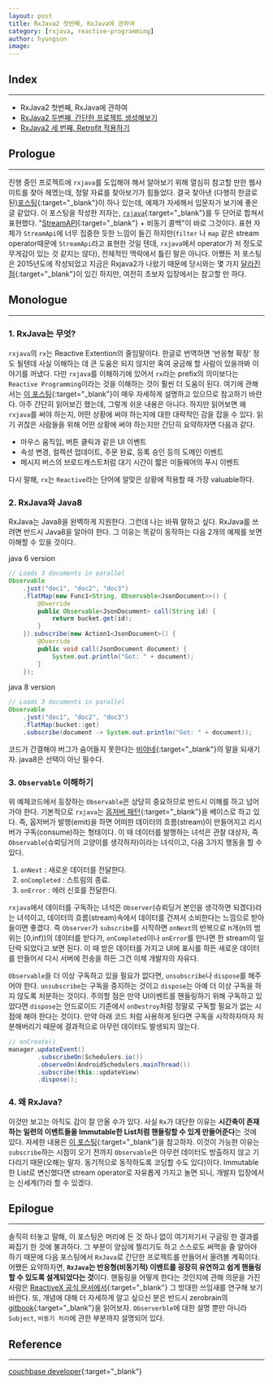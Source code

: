 ```yaml
---
layout: post
title: RxJava2 첫번째, RxJava에 관하여
category: [rxjava, reactive-programming]
author: hyungsun
image:
---
```



## Index
---
- RxJava2 첫번째, RxJava에 관하여
- [RxJava2 두번째, 간단한 프로젝트 생성해보기]({{site.url}}/RxJava2_2)
- [RxJava2 세 번째, Retrofit 적용하기]({{site.url}}/RxJava2_3)

## Prologue
---
진행 중인 프로젝트에 `rxjava`를 도입해야 해서 알아보기 위해 열심히 참고할 만한 웹사이트를 찾아 헤멨는데, 정말 자료를 찾아보기가 힘들었다. 결국 찾아낸 (다행히 한글로 된)[포스팅](http://pluu.github.io/blog/rx/2015/04/29/rxjava/){:target="_blank"}이 하나 있는데, 예제가 자세해서 입문자가 보기에 좋은 글 같았다. 
이 포스팅을 작성한 저자는, [`rxjava`](https://github.com/ReactiveX/RxJava){:target="_blank"}를 두 단어로 합쳐서 표현했다. "[StreamAPI](https://docs.oracle.com/javase/8/docs/api/java/util/stream/package-summary.html){:target="_blank"} + 비동기 콜백"이 바로 그것이다. 표현 자체가 `StreamApi`에 너무 집중한 듯한 느낌이 들긴 하지만(`filter` 나 `map` 같은 stream operator때문에 `StreamApi`라고 표현한 것일 텐데, `rxjava`에서 operator가 저 정도로 무게감이 있는 것 같지는 않다), 전체적인 맥락에서 틀린 말은 아니다. 어쨌든 저 포스팅은 2015년도에 작성되었고 지금은 Rxjava2가 나왔기 때문에 당시와는 몇 가지 [달라진 점](https://github.com/ReactiveX/RxJava/wiki/What's-different-in-2.0){:target="_blank"}이 있긴 하지만, 여전히 초보자 입장에서는 참고할 만 하다.

## Monologue
---
### 1. RxJava는 무엇?
`rxjava`의 `rx`는 Reactive Extention의 줄임말이다. 한글로 번역하면 '반응형 확장' 정도 될텐데 사실 이해하는 데 큰 도움은 되지 않지만 혹여 궁금해 할 사람이 있을까봐 이야기를 꺼냈다. 다만 `rxjava`를 이해하기에 있어서 `rx`라는 prefix의 의미보다는 `Reactive Programming`이라는 것을 이해하는 것이 훨씬 더 도움이 된다. 여기에 관해서는 [이 포스팅](https://gist.github.com/staltz/868e7e9bc2a7b8c1f754){:target="_blank"}이 매우 자세하게 설명하고 있으므로 참고하기 바란다. 아주 간단히 읽어보긴 했는데, 그렇게 쉬운 내용은 아니다. 하지만 읽어보면 왜 `rxjava`를 써야 하는지, 어떤 상황에 써야 하는지에 대한 대략적인 감을 잡을 수 있다. 읽기 귀찮은 사람들을 위해 어떤 상황에 써야 하는지만 간단히 요약하자면 다음과 같다. 
- 마우스 움직임, 버튼 클릭과 같은 UI 이벤트
- 속성 변경, 컬렉션 업데이트, 주문 완료, 등록 승인 등의 도메인 이벤트
- 메시지 버스의 브로드캐스트처럼 대기 시간이 짧은 미들웨어의 푸시 이벤트

다시 말해, `rx`는 `Reactive`라는 단어에 알맞은 상황에 적용할 때 가장 valuable하다. 

### 2. RxJava와 Java8
RxJava는 Java8을 완벽하게 지원한다. 그런데 나는 바꿔 말하고 싶다. RxJava를 쓰려면 반드시 Java8을 알아야 한다. 그 이유는 똑같이 동작하는 다음 2개의 예제를 보면 이해할 수 있을 것이다.

java 6 version
```java
// Loads 3 documents in parallel
Observable
    .just("doc1", "doc2", "doc3")
    .flatMap(new Func1<String, Observable<JsonDocument>>() {
        @Override
        public Observable<JsonDocument> call(String id) {
            return bucket.get(id);
        }
    }).subscribe(new Action1<JsonDocument>() {
        @Override
        public void call(JsonDocument document) {
            System.out.println("Got: " + document);
        }
    });
```
java 8 version
```java
// Loads 3 documents in parallel
Observable
    .just("doc1", "doc2", "doc3")
    .flatMap(bucket::get)
    .subscribe(document -> System.out.println("Got: " + document));
```
코드가 간결해야 버그가 숨어들지 못한다는 [비야네](https://en.wikipedia.org/wiki/Bjarne_Stroustrup){:target="_blank"}의 말을 되새기자. java8은 선택이 아닌 필수다.

### 3. `Observable` 이해하기
위 예제코드에서 등장하는 `Observable`은 상당히 중요하므로 반드시 이해를 하고 넘어가야 한다. 기본적으로 `rxjava`는 [옵저버 패턴](https://ko.wikipedia.org/wiki/%EC%98%B5%EC%84%9C%EB%B2%84_%ED%8C%A8%ED%84%B4){:target="_blank"}을 베이스로 하고 있다. 즉, 옵저버가 발행(emit)을 하면 어떠한 데이터의 흐름(stream)이 만들어지고 리시버가 구독(consume)하는 형태이다. 이 때 데이터를 발행하는 녀석은 관찰 대상자, 즉 `Observable`(슈뢰딩거의 고양이를 생각하자)이라는 녀석이고, 다음 3가지 행동을 할 수 있다.

1. `onNext` : 새로운 데이터를 전달한다.
2. `onCompleted` : 스트림의 종료.
3. `onError` : 에러 신호를 전달한다.

`rxjava`에서 데이터를 구독하는 녀석은 `Observer`(슈뢰딩거 본인을 생각하면 되겠다)라는 녀석이고, 데이터의 흐름(stream)속에서 데이터를 건져서 소비한다는 느낌으로 받아들이면 좋겠다. 즉 `Observer`가 `subscribe`를 시작하면 `onNext`의 반복으로 n개(n의 범위는 [0,inf))의 데이터를 받다가, `onCompleted`이나 `onError`를 만나면 한 stream이 일단락 되었다고 보면 된다. 이 때 받은 데이터를 가지고 UI에 표시를 하든 새로운 데이터를 만들어서 다시 서버에 전송을 하든 그건 이제 개발자의 자유다.

`Observable`을 더 이상 구독하고 있을 필요가 없다면, `unsubscribe`나 `dispose`를 해주어야 한다. `unsubscribe`는 구독을 중지하는 것이고 `dispose`는 아예 더 이상 구독을 하지 않도록 처분하는 것이다. 주의할 점은 만약 UI이벤트를 핸들링하기 위해 구독하고 있었다면 `dispose`는 안드로이드 기준에서 `onDestroy`처럼 정말로 구독할 필요가 없는 시점에 해야 한다는 것이다. 만약 아래 코드 처럼 사용하게 된다면 구독을 시작하자마자 처분해버리기 때문에 결과적으로 아무런 데이터도 발생되지 않는다.

```java
// onCreate()
manager.updateEvent()
        .subscribeOn(Schedulers.io())
        .observeOn(AndroidSchedulers.mainThread())
        .subscribe(this::updateView)
        .dispose();
```

### 4. 왜 RxJava?

이것만 보고는 아직도 감이 잘 안올 수가 있다. 사실 `Rx`가 대단한 이유는 **시간축이 존재하는 일련의 이벤트들을 Immutable한 List처럼 핸들링할 수 있게 만들어준다**는 것에 있다. 자세한 내용은 [이 포스팅](https://medium.com/@andrestaltz/2-minute-introduction-to-rx-24c8ca793877){:target="_blank"}을 참고하자. 이것이 가능한 이유는 `subscribe`하는 시점이 오기 전까지 `Observable`은 아무런 데이터도 방출하지 않고 기다리기 때문(오해는 말자. 동기적으로 동작하도록 코딩할 수도 있다)이다. Immutable한 List로 변신했다면 stream operator로 자유롭게 가지고 놀면 되니, 개발자 입장에서는 신세계(?)라 할 수 있겠다.

## Epilogue
---
솔직히 터놓고 말해, 이 포스팅은 머리에 든 것 하나 없이 여기저기서 구글링 한 결과를 짜집기 한 것에 불과하다. 그 부분이 양심에 찔리기도 하고 스스로도 써먹을 줄 알아야 하기 때문에 다음 포스팅에서 `RxJava`로 간단한 프로젝트를 만들어서 올려볼 계획이다. 
어쨌든 요약하자면, **`RxJava`는 반응형(비동기적) 이벤트를 굉장히 유연하고 쉽게 핸들링 할 수 있도록 설계되었다는 것**이다. 핸들링을 어떻게 한다는 것인지에 관해 의문을 가진 사람은 [ReactiveX 공식 문서에서](http://reactivex.io/documentation/ko/operators.html){:target="_blank"} 그 방대한 쓰임새를 연구해 보기 바란다.
또, 개념에 대해 더 자세하게 알고 싶으신 분은 반드시 zerobrain의 [gitbook](https://www.gitbook.com/book/zerobrain/what-is-rxjava-in-korean/details){:target="_blank"}을 읽어보자. `Observerble`에 대한 설명 뿐만 아니라 `Subject`, `비동기 처리`에 관한 부분까지 설명되어 있다.

## Reference
---
[couchbase developer](https://developer.couchbase.com/documentation/server/3.x/developer/java-2.0/observables.html){:target="_blank"}
